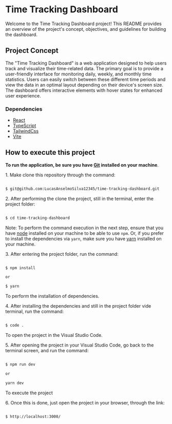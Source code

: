 # Time Tracking Dashboard

Welcome to the Time Tracking Dashboard project! This README provides an overview of the project's concept, objectives, and guidelines for building the dashboard.

## Project Concept

The "Time Tracking Dashboard" is a web application designed to help users track and visualize their time-related data. The primary goal is to provide a user-friendly interface for monitoring daily, weekly, and monthly time statistics. Users can easily switch between these different time periods and view the data in an optimal layout depending on their device's screen size. The dashboard offers interactive elements with hover states for enhanced user experience.

### Dependencies  

- [React](https://react.dev/)
- [TypeScript](https://www.typescriptlang.org/)
- [TailwindCss](https://tailwindcss.com/)
- [Vite](https://vitejs.dev/)

## How to execute this project

**To run the application, be sure you have [Git](https://git-scm.com/) installed on your machine**.

1. Make clone this repository through the command:

```sh

$ git@github.com:LucasAnselmoSilva12345/time-tracking-dashboard.git

```

2. After performing the clone the project, still in the terminal, enter the project folder:

```sh

$ cd time-tracking-dashboard

```

Note: To perform the command execution in the next step, ensure that you have [node](https://nodejs.org/en/) installed on your machine to be able to use `npm`. Or, if you prefer to install the dependencies via `yarn`, make sure you have [yarn](https://yarnpkg.com/) installed on your machine.

3. After entering the project folder, run the command:

```sh

$ npm install

or

$ yarn

```

To perform the installation of dependencies.

4. After installing the dependencies and still in the project folder vide terminal, run the command:

```sh

$ code .

```

To open the project in the Visual Studio Code.

5. After opening the project in your Visual Studio Code, go back to the terminal screen, and run the command:

```sh

$ npm run dev

or

yarn dev

```

To execute the project

6. Once this is done, just open the project in your browser, through the link:

```sh

$ http://localhost:3000/

```